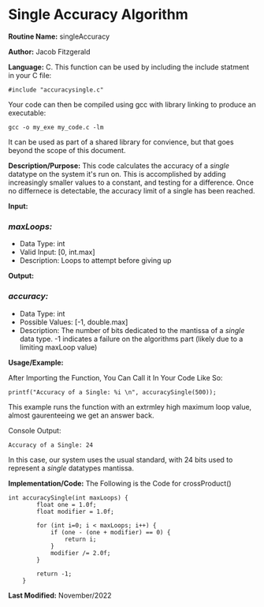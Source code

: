 # Single Accuracy Algorithm

**Routine Name:**  singleAccuracy

**Author:** Jacob Fitzgerald

**Language:** C. This function can be used by including the include statment in your C file:
```
#include "accuracysingle.c"
```

Your code can then be compiled using gcc with library linking to produce an executable:
```
gcc -o my_exe my_code.c -lm
```
It can be used as part of a shared library for convience, but that goes beyond the scope of this document.

**Description/Purpose:** This code calculates the accuracy of a *single* datatype on the system it's run on. This is accomplished by adding increasingly smaller values to a constant, and testing for a difference. Once no differnece is detectable, the accuracy limit of a single has been reached.

**Input:**
### *maxLoops:* 
  * Data Type: int
  * Valid Input: [0, int.max]
  * Description: Loops to attempt before giving up

**Output:** 
### *accuracy:*
  * Data Type: int
  * Possible Values: [-1, double.max]
  * Description: The number of bits dedicated to the mantissa of a *single* data type. -1 indicates a failure on the algorithms part (likely due to a limiting maxLoop value)

**Usage/Example:**

After Importing the Function, You Can Call it In Your Code Like So:

```
printf("Accuracy of a Single: %i \n", accuracySingle(500));
```

This example runs the function with an extrmley high maximum loop value, almost gaurenteeing we get an answer back. 

Console Output:
```
Accuracy of a Single: 24
```

In this case, our system uses the usual standard, with 24 bits used to represent a *single* datatypes mantissa.

**Implementation/Code:** The Following is the Code for crossProduct()
```
int accuracySingle(int maxLoops) {
        float one = 1.0f;
        float modifier = 1.0f;

        for (int i=0; i < maxLoops; i++) {
            if (one - (one + modifier) == 0) {
                return i;
            }
            modifier /= 2.0f;
        }

        return -1;
    }
```
**Last Modified:** November/2022